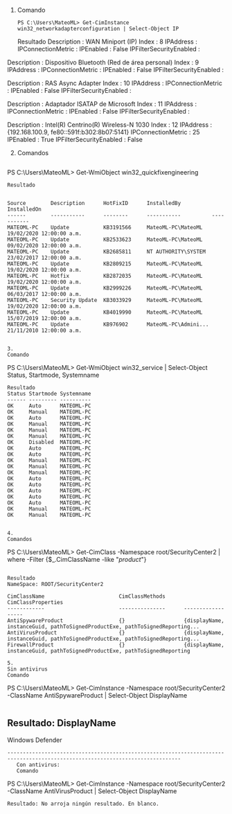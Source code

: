 1. 
   Comando  
   ```
   PS C:\Users\MateoML> Get-CimInstance win32_networkadapterconfiguration | Select-Object IP
   ```   
   Resultado
Description             : WAN Miniport (IP)
Index                   : 8
IPAddress               : 
IPConnectionMetric      : 
IPEnabled               : False
IPFilterSecurityEnabled : 

Description             : Dispositivo Bluetooth (Red de área personal)
Index                   : 9
IPAddress               : 
IPConnectionMetric      : 
IPEnabled               : False
IPFilterSecurityEnabled : 

Description             : RAS Async Adapter
Index                   : 10
IPAddress               : 
IPConnectionMetric      : 
IPEnabled               : False
IPFilterSecurityEnabled : 

Description             : Adaptador ISATAP de Microsoft
Index                   : 11
IPAddress               : 
IPConnectionMetric      : 
IPEnabled               : False
IPFilterSecurityEnabled : 

Description             : Intel(R) Centrino(R) Wireless-N 1030
Index                   : 12
IPAddress               : {192.168.100.9, fe80::591f:b302:8b07:5141}
IPConnectionMetric      : 25
IPEnabled               : True
IPFilterSecurityEnabled : False

2.
   Comandos
   ```
  PS C:\Users\MateoML> Get-WmiObject win32_quickfixengineering
   ```   
   Resultado
  
  
Source        Description      HotFixID      InstalledBy          InstalledOn              
------        -----------      --------      -----------          -----------              
MATEOML-PC    Update           KB3191566     MateoML-PC\MateoML   19/02/2020 12:00:00 a.m. 
MATEOML-PC    Update           KB2533623     MateoML-PC\MateoML   09/02/2020 12:00:00 a.m. 
MATEOML-PC    Update           KB2685811     NT AUTHORITY\SYSTEM  23/02/2017 12:00:00 a.m. 
MATEOML-PC    Update           KB2809215     MateoML-PC\MateoML   19/02/2020 12:00:00 a.m. 
MATEOML-PC    Hotfix           KB2872035     MateoML-PC\MateoML   19/02/2020 12:00:00 a.m. 
MATEOML-PC    Update           KB2999226     MateoML-PC\MateoML   06/03/2017 12:00:00 a.m. 
MATEOML-PC    Security Update  KB3033929     MateoML-PC\MateoML   19/02/2020 12:00:00 a.m. 
MATEOML-PC    Update           KB4019990     MateoML-PC\MateoML   15/07/2019 12:00:00 a.m. 
MATEOML-PC    Update           KB976902      MateoML-PC\Admini... 21/11/2010 12:00:00 a.m. 
   
   
3. 
Comando
   ```
   PS C:\Users\MateoML> Get-WmiObject win32_service | Select-Object Status, Startmode, Systemname
   ```
   Resultado
Status Startmode Systemname
------ --------- ----------
OK     Auto      MATEOML-PC
OK     Manual    MATEOML-PC
OK     Auto      MATEOML-PC
OK     Manual    MATEOML-PC
OK     Manual    MATEOML-PC
OK     Manual    MATEOML-PC
OK     Disabled  MATEOML-PC
OK     Auto      MATEOML-PC
OK     Auto      MATEOML-PC
OK     Manual    MATEOML-PC
OK     Manual    MATEOML-PC
OK     Manual    MATEOML-PC
OK     Auto      MATEOML-PC
OK     Auto      MATEOML-PC
OK     Auto      MATEOML-PC
OK     Auto      MATEOML-PC
OK     Auto      MATEOML-PC
OK     Manual    MATEOML-PC
OK     Manual    MATEOML-PC
   
   
4. 
   Comandos
   ```
   PS C:\Users\MateoML> Get-CimClass -Namespace root/SecurityCenter2 | where -Filter {$_.CimClassName -like "*product*"}
   ```
   
   Resultado
 NameSpace: ROOT/SecurityCenter2

CimClassName                        CimClassMethods      CimClassProperties                                                          
------------                        ---------------      ------------------                                                          
AntiSpywareProduct                  {}                   {displayName, instanceGuid, pathToSignedProductExe, pathToSignedReporting...
AntiVirusProduct                    {}                   {displayName, instanceGuid, pathToSignedProductExe, pathToSignedReporting...
FirewallProduct                     {}                   {displayName, instanceGuid, pathToSignedProductExe, pathToSignedReporting
   
5. 
   Sin antivirus   
   Comando
   ```
   PS C:\Users\MateoML> Get-CimInstance -Namespace root/SecurityCenter2 -ClassName AntiSpywareProduct | Select-Object DisplayName
   ```
```
   Resultado:
   DisplayName     
-----------     
Windows Defender
```
------------------------------------------------------------------------------------------------------------------------------
   Con antivirus:  
   Comando
   ```
   PS C:\Users\MateoML> Get-CimInstance -Namespace root/SecurityCenter2 -ClassName AntiVirusProduct | Select-Object DisplayName
   ```
  Resultado: No arroja ningún resultado. En blanco.
